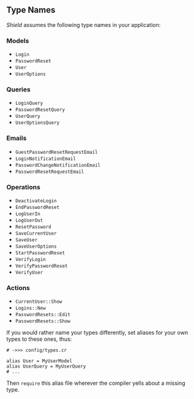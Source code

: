 ## Type Names

*Shield* assumes the following type names in your application:

### Models

- `Login`
- `PasswordReset`
- `User`
- `UserOptions`

### Queries

- `LoginQuery`
- `PasswordResetQuery`
- `UserQuery`
- `UserOptionsQuery`

### Emails

- `GuestPasswordResetRequestEmail`
- `LoginNotificationEmail`
- `PasswordChangeNotificationEmail`
- `PasswordResetRequestEmail`

### Operations

- `DeactivateLogin`
- `EndPasswordReset`
- `LogUserIn`
- `LogUserOut`
- `ResetPassword`
- `SaveCurrentUser`
- `SaveUser`
- `SaveUserOptions`
- `StartPasswordReset`
- `VerifyLogin`
- `VerifyPasswordReset`
- `VerifyUser`

### Actions

- `CurrentUser::Show`
- `Logins::New`
- `PasswordResets::Edit`
- `PasswordResets::Show`

If you would rather name your types differently, set aliases for your own types to these ones, thus:

```crystal
# ->>> config/types.cr

alias User = MyUserModel
alias UserQuery = MyUserQuery
# ...
```

Then `require` this alias file wherever the compiler yells about a missing type.
